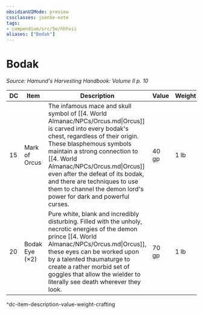 ```yaml
---
obsidianUIMode: preview
cssclasses: json5e-note
tags:
- compendium/src/5e/hhhvii
aliases: ["Bodak"]
---
```

# Bodak
*Source: Hamund's Harvesting Handbook: Volume II p. 10* 

| DC | Item | Description | Value | Weight | Crafting |
|----|------|-------------|-------|--------|----------|
| 15 | Mark of Orcus | The infamous mace and skull symbol of [[4. World Almanac/NPCs/Orcus.md\|Orcus]] is carved into every bodak's chest, regardless of their origin. These blasphemous symbols maintain a strong connection to [[4. World Almanac/NPCs/Orcus.md\|Orcus]] even after the defeat of its bodak, and there are techniques to use them to channel the demon lord's power for dark and powerful curses. | 40 gp | 1 lb | [[5. Mechanics/Items/Curse Of Desolation.md\|Curse of Desolation]] |
| 20 | Bodak Eye (×2) | Pure white, blank and incredibly disturbing. Filled with the unholy, necrotic energies of the demon prince [[4. World Almanac/NPCs/Orcus.md\|Orcus]], these eyes can be worked upon by a talented thaumaturge to create a rather morbid set of goggles that allow the wielder to literally see death wherever they look. | 70 gp | 1 lb | [[5. Mechanics/Items/Death Goggles.md\|Death Goggles]] |
^dc-item-description-value-weight-crafting